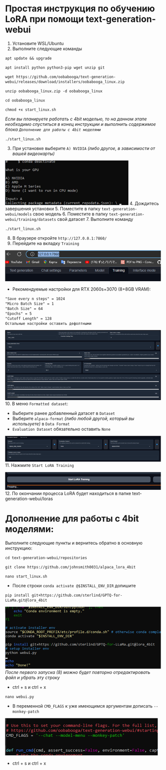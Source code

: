 # Простая инструкция по обучению LoRA при помощи text-generation-webui

1. Установите WSL/Ubuntu
2. Выполните следующие команды
```
apt update && upgrade
```
```
apt install python python3-pip wget unzip git
```
```
wget https://github.com/oobabooga/text-generation-webui/releases/download/installers/oobabooga_linux.zip
```
```
unzip oobabooga_linux.zip -d oobabooga_linux
```
```
cd oobabooga_linux
```
```
chmod +x start_linux.sh
```
*Если вы планируете работать с 4bit моделью, то на данном этапе необходимо спуститься в конец инструкции и выполнить содержимое блока ```Дополнение для работы с 4bit моделями```*
```
./start_linux.sh
```
3. При установке выберите ```A) NVIDIA``` *(либо другое, в зависимости от вашей видеокарты)*

![](/gpu-choose.png)
4. Дождитесь завершения установки
5. Поместите в папку ```text-generation-webui/models``` свою модель
6. Поместите в папку ```text-generation-webui/training/datasets``` свой датасет
7. Выполните команду
```
./start_linux.sh
```
8. В браузере откройте ```http://127.0.0.1:7860/```
9. Перейдите на вкладку ```Training```

![](/training-menu.png)
* Рекомендуемые настройки для RTX 2060s+3070 (8+8GB VRAM):
```
"Save every n steps" = 1024
"Micro Batch Size" = 1
"Batch Size" = 64
"Epochs" = 5
"Cutoff Length" = 128
Остальные настройки оставить дефолтными
```

![](/training-args.png)
10. В меню ```Formatted dataset```:
* Выберите ранее добавленный датасет в ```Dataset```
* Выберите ```alpaca-format``` *(либо любой другой, который вы используете)* в ```Data Format```
* ```Evaluation Dataset``` обязательно оставить ```None```

![](/formatted-dataset.png)
11. Нажмите ```Start LoRA Training```

![](/start-training.png)
12. По окончании процесса LoRA будет находиться в папке text-generation-webui/loras

# Дополнение для работы с 4bit моделями:

Выполните следующие пункты и вернитесь обратно в основную инструкцию:
```
cd text-generation-webui/repositories
```
```
git clone https://github.com/johnsmith0031/alpaca_lora_4bit
```
```
nano start_linux.sh
```
* После строки ```conda activate @$INSTALL_ENV_DIR``` допишите
```
pip install git+https://github.com/sterlind/GPTQ-for-LLaMa.git@lora_4bit
```

![](install_GPTQ.png)
*После первого запуска (8) можно будет повторно отредактировать файл и убрать эту строку*
* ctrl + s и ctrl + x
```
nano webui.py
```
* В переменной ```CMD_FLAGS``` к уже имеющимся аргументам дописать ```--monkey-patch```

![](CMD_FLAGS.png)
* ctrl + s и ctrl + x
